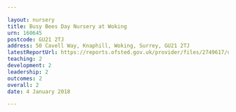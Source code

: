 ```yaml
---

layout: nursery
title: Busy Bees Day Nursery at Woking
urn: 160645
postcode: GU21 2TJ
address: 50 Cavell Way, Knaphill, Woking, Surrey, GU21 2TJ
latestReportUrl: https://reports.ofsted.gov.uk/provider/files/2749617/urn/160645.pdf
teaching: 2
development: 2
leadership: 2
outcomes: 2
overall: 2
date: 4 January 2018

---
```

